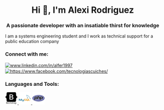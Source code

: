 <h1 align="center">Hi 👋, I'm Alexi Rodriguez</h1>
<h3 align="center">A passionate developer with an insatiable thirst for knowledge </h3>
<p>I am a systems engineering student and I work as technical support for a public education company</p>

<h3 align="left">Connect with me:</h3>
<p align="left">
<a href="https://linkedin.com/in/www.linkedin.com/in/alfer1997" target="blank"><img align="center" src="https://raw.githubusercontent.com/rahuldkjain/github-profile-readme-generator/master/src/images/icons/Social/linked-in-alt.svg" alt="www.linkedin.com/in/alfer1997" height="30" width="40" /></a>
<a href="https://fb.com/https://www.facebook.com/tecnologiascuiches/" target="blank"><img align="center" src="https://raw.githubusercontent.com/rahuldkjain/github-profile-readme-generator/master/src/images/icons/Social/facebook.svg" alt="https://www.facebook.com/tecnologiascuiches/" height="30" width="40" /></a>
</p>

<h3 align="left">Languages and Tools:</h3>
<p align="left"> <a href="https://getbootstrap.com" target="_blank" rel="noreferrer"> <img src="https://raw.githubusercontent.com/devicons/devicon/master/icons/bootstrap/bootstrap-plain-wordmark.svg" alt="bootstrap" width="40" height="40"/> </a> <a href="https://www.mysql.com/" target="_blank" rel="noreferrer"> <img src="https://raw.githubusercontent.com/devicons/devicon/master/icons/mysql/mysql-original-wordmark.svg" alt="mysql" width="40" height="40"/> </a> <a href="https://www.php.net" target="_blank" rel="noreferrer"> <img src="https://raw.githubusercontent.com/devicons/devicon/master/icons/php/php-original.svg" alt="php" width="40" height="40"/> </a> </p>
